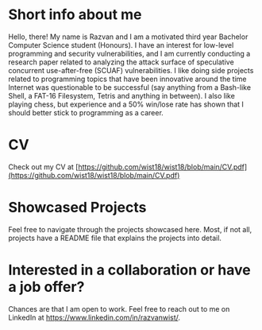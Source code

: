 # Short info about me

Hello, there! My name is Razvan and I am a motivated third year Bachelor Computer Science student (Honours). I have an interest for low-level programming and security vulnerabilities, and I am currently conducting a research paper related to analyzing the attack surface of speculative concurrent use-after-free (SCUAF) vulnerabilities. I like doing side projects related to programming topics that have been innovative around the time Internet was questionable to be successful (say anything from a Bash-like Shell, a FAT-16 Filesystem, Tetris and anything in between). I also like playing chess, but experience and a 50% win/lose rate has shown that I should better stick to programming as a career. 

# CV

Check out my CV at [https://github.com/wist18/wist18/blob/main/CV.pdf](https://github.com/wist18/wist18/blob/main/CV.pdf)

# Showcased Projects

Feel free to navigate through the projects showcased here. Most, if not all, projects have a README file that explains the projects into detail.

# Interested in a collaboration or have a job offer?

Chances are that I am open to work. Feel free to reach out to me on LinkedIn at https://www.linkedin.com/in/razvanwist/.
